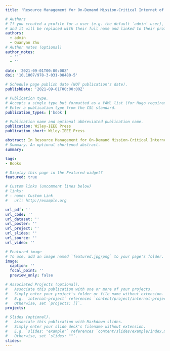 ```yaml
---
title: 'Resource Management for On-Demand Mission-Critical Internet of Things Applications'

# Authors
# If you created a profile for a user (e.g. the default `admin` user), write the username (folder name) here
# and it will be replaced with their full name and linked to their profile.
authors:
  - admin
  - Quanyan Zhu
# Author notes (optional)
author_notes:
  - ''
  - ''

date: '2021-09-01T00:00:00Z'
doi: '10.1007/978-3-031-08480-5'

# Schedule page publish date (NOT publication's date).
publishDate: '2021-09-01T00:00:00Z'

# Publication type.
# Accepts a single type but formatted as a YAML list (for Hugo requirements).
# Enter a publication type from the CSL standard.
publication_types: ['book']

# Publication name and optional abbreviated publication name.
publication: Wiley-IEEE Press
publication_short: Wiley-IEEE Press

abstract: In Resource Management for On-Demand Mission-Critical Internet of Things ­Applications, an expert team of engineers delivers an insightful analytical perspective on modeling and decision support for mission-critical Internet of Things applications. The authors dissect the complex IoT ecosystem and provide a cross-layer perspective on the design and operation of IoT, especially in the context of smart and connected communities. The book offers an economic perspective on resource management in IoT systems with a particular emphasis on three main areas, i.e., spectrum management via reservation, allocation of cloud/fog resources to IoT applications, and resource provisioning to smart city service requests. It leverages theories from dynamic mechanism design, optimal control theory, and spatial point processes, providing an overview of integrated decision-making frameworks. Finally, the authors discuss future directions and relevant problems on the economics of resource management from new perspectives, like security and resilience.
# Summary. An optional shortened abstract.
summary:

tags:
- Books

# Display this page in the Featured widget?
featured: true

# Custom links (uncomment lines below)
# links:
# - name: Custom Link
#   url: http://example.org

url_pdf: ''
url_code: ''
url_dataset: ''
url_poster: ''
url_project: ''
url_slides: ''
url_source: ''
url_video: ''

# Featured image
# To use, add an image named `featured.jpg/png` to your page's folder.
image:
  caption: ''
  focal_point: ''
  preview_only: false

# Associated Projects (optional).
#   Associate this publication with one or more of your projects.
#   Simply enter your project's folder or file name without extension.
#   E.g. `internal-project` references `content/project/internal-project/index.md`.
#   Otherwise, set `projects: []`.
projects:

# Slides (optional).
#   Associate this publication with Markdown slides.
#   Simply enter your slide deck's filename without extension.
#   E.g. `slides: "example"` references `content/slides/example/index.md`.
#   Otherwise, set `slides: ""`.
slides:
---
```

